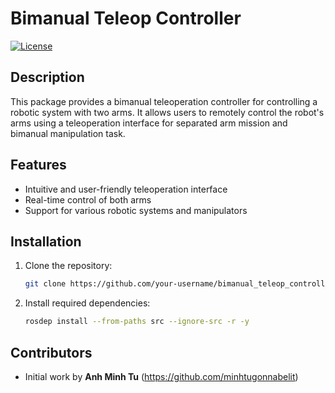 # Bimanual Teleop Controller

[![License](https://img.shields.io/badge/license-MIT-blue.svg)](https://opensource.org/licenses/MIT)

## Description

This package provides a bimanual teleoperation controller for controlling a robotic system with two arms. It allows users to remotely control the robot's arms using a teleoperation interface for separated arm mission and bimanual manipulation task.

## Features

- Intuitive and user-friendly teleoperation interface
- Real-time control of both arms
- Support for various robotic systems and manipulators

## Installation

1. Clone the repository:

   ```bash
   git clone https://github.com/your-username/bimanual_teleop_controller.git
   ```
2. Install required dependencies:
    ```bash
    rosdep install --from-paths src --ignore-src -r -y
    ```





## Contributors

* Initial work by **Anh Minh Tu** (https://github.com/minhtugonnabelit)
